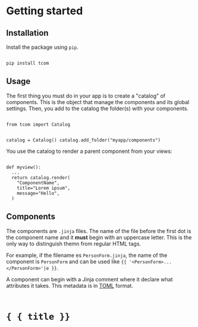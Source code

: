 # Getting started

## Installation

Install the package using `pip`.

<Code lang="bash">
pip install tcom
</Code>

## Usage

The first thing you must do in your app is to create a "catalog" of components. This is the object that manage the components and its global settings. Then, you add to the catalog the folder(s) with your components.

<Code lang="python">
from tcom import Catalog

catalog = Catalog()
catalog.add_folder("myapp/components")
</Code>

You use the catalog to render a parent component from your views:

<Code lang="python">
def myview():
  ...
  return catalog.render(
    "ComponentName",
    title="Lorem ipsum",
    message="Hello",
  )
</Code>

## Components

The components are `.jinja` files. The name of the file before the first dot is the component name and it **must** begin with an uppercase letter. This is the only way to distinguish themn from regular HTML tags.

For example, if the filename es `PersonForm.jinja`, the name of the component is `PersonForm` and can be used like `{{ '<PersonForm>...</PersonForm>'|e }}`.

A component can begin with a Jinja comment where it declare what attributes it takes. This metadata is in [TOML](https://toml.io/) format.

<Code lang="html+jinja">
<h1>{ { title }}</h1>
</Code>
